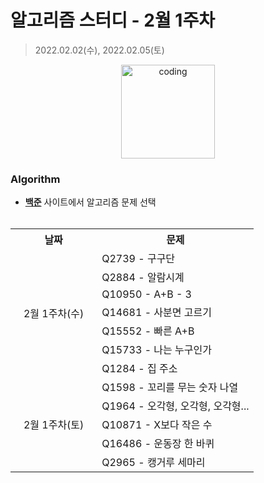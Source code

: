 # 알고리즘 스터디 - 2월 1주차

> 2022.02.02(수), 2022.02.05(토)

<p align="center">
  <img src="https://user-images.githubusercontent.com/66001046/152260938-51b1334f-297f-4092-8f37-f02dc9cd3a07.png" alt="coding" width="150px" />
</p>



### Algorithm

- [**백준**](https://www.acmicpc.net/) 사이트에서 알고리즘 문제 선택<br><br>
<table>
	<tr>
		<th align="center">날짜</th>
		<th align="center">문제</th>
	</tr>
	<tr>
		<td rowspan="7">&nbsp;&nbsp;&nbsp;2월 1주차(수)&nbsp;&nbsp;&nbsp;</td>
		<td>Q2739 - 구구단</td>
	</tr>
	<tr>
		<td>Q2884 - 알람시계</td>
	</tr>
	<tr>
		<td>Q10950 - A+B - 3</td>
	</tr>
	<tr>
		<td>Q14681 - 사분면 고르기</td>
	</tr>
	<tr>
		<td>Q15552 - 빠른 A+B</td>
	</tr>
	<tr>
		<td>Q15733 - 나는 누구인가</td>
	</tr>
	<tr>
		<td>Q1284 - 집 주소</td>
	</tr>
	<tr>
		<td rowspan="5">&nbsp;&nbsp;&nbsp;2월 1주차(토)&nbsp;&nbsp;&nbsp;</td>
		<td>Q1598 - 꼬리를 무는 숫자 나열</td>
	</tr>
	<tr>
		<td>Q1964 - 오각형, 오각형, 오각형...</td>
	</tr>
	<tr>
		<td>Q10871 - X보다 작은 수</td>
	</tr>
	<tr>
		<td>Q16486 - 운동장 한 바퀴</td>
	</tr>
	<tr>
		<td>Q2965 - 캥거루 세마리</td>
	</tr>
</table>

